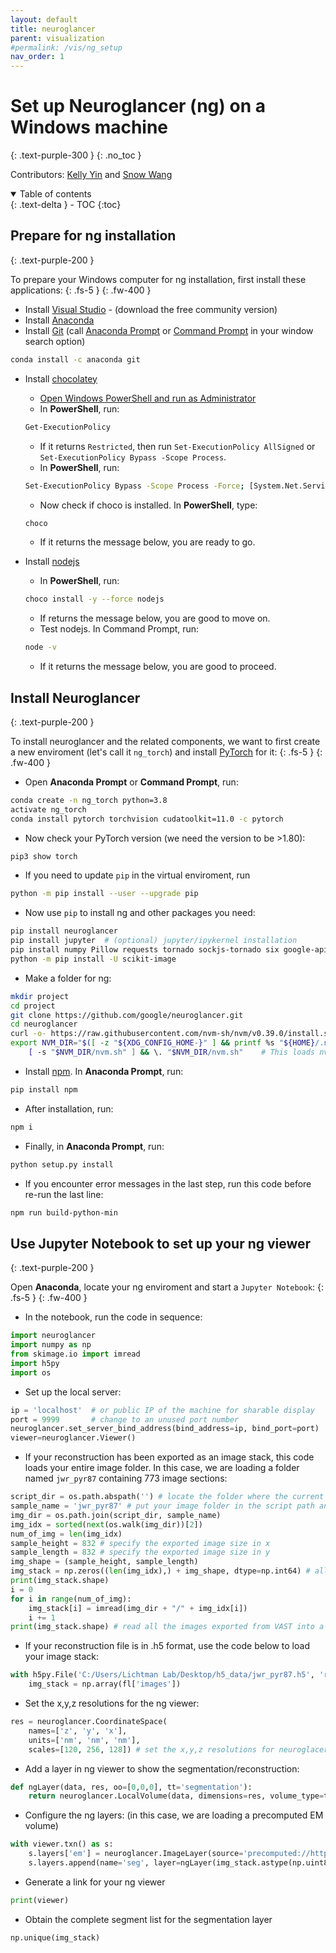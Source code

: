 ```yaml
---
layout: default
title: neuroglancer
parent: visualization
#permalink: /vis/ng_setup
nav_order: 1
---
```


# Set up Neuroglancer (ng) on a Windows machine
{: .text-purple-300 }
{: .no_toc }

Contributors: [Kelly Yin](https://github.com/Kelly-Yin) and [Snow Wang](https://github.com/snowxwang)

<details open markdown="block">
  <summary>
    Table of contents
  </summary>
  {: .text-delta }
- TOC
{:toc}
</details>

## Prepare for ng installation
{: .text-purple-200 }

To prepare your Windows computer for ng installation, first install these applications:
{: .fs-5 }
{: .fw-400 }

- Install [Visual Studio](https://visualstudio.microsoft.com/downloads/) - (download the free community version)
- Install [Anaconda](https://www.anaconda.com/products/individual)
- Install [Git](https://git-scm.com/download/win) (call [Anaconda Prompt](https://docs.anaconda.com/anaconda/install/verify-install/) or [Command Prompt](https://www.dell.com/support/kbdoc/en-in/000130703/the-command-prompt-what-it-is-and-how-to-use-it-on-a-dell-system) in your window search option)
```bash
conda install -c anaconda git
```

- Install [chocolatey](https://chocolatey.org/install) 
    - [Open Windows PowerShell and run as Administrator](https://www.javatpoint.com/powershell-run-as-administrator)
    - In **PowerShell**, run:
    ```bash
    Get-ExecutionPolicy
    ```
    - If it returns `Restricted`, then run `Set-ExecutionPolicy AllSigned` or `Set-ExecutionPolicy Bypass -Scope Process`.
    - In **PowerShell**, run:
    ```bash
    Set-ExecutionPolicy Bypass -Scope Process -Force; [System.Net.ServicePointManager]::SecurityProtocol = [System.Net.ServicePointManager]::SecurityProtocol -bor 3072; iex ((New-Object System.Net.WebClient).DownloadString('https://community.chocolatey.org/install.ps1'))
    ```
    - Now check if choco is installed. In **PowerShell**, type:
    ```bash
    choco
    ```
    - If it returns the message below, you are ready to go.

- Install [nodejs](https://nodejs.org/en/download/)
    - In **PowerShell**, run:
    ```bash
    choco install -y --force nodejs
    ```
    - If returns the message below, you are good to move on.
    - Test nodejs. In Command Prompt, run:
    ```bash
    node -v
    ```
    - If it returns the message below, you are good to proceed.

## Install Neuroglancer
{: .text-purple-200 }

To install neuroglancer and the related components, we want to first create a new enviroment (let's call it `ng_torch`) and install [PyTorch](https://pytorch.org/) for it:
{: .fs-5 }
{: .fw-400 }

- Open **Anaconda Prompt** or **Command Prompt**, run:
```bash
conda create -n ng_torch python=3.8
activate ng_torch
conda install pytorch torchvision cudatoolkit=11.0 -c pytorch
```
- Now check your PyTorch version (we need the version to be >1.80):
```bash
pip3 show torch
```

- If you need to update `pip` in the virtual enviroment, run
```bash
python -m pip install --user --upgrade pip
```

- Now use `pip` to install ng and other packages you need:
```bash
pip install neuroglancer
pip install jupyter  # (optional) jupyter/ipykernel installation
pip install numpy Pillow requests tornado sockjs-tornado six google-apitools selenium imageio h5py cloud-volume
python -m pip install -U scikit-image
```

- Make a folder for ng:
```bash
mkdir project
cd project
git clone https://github.com/google/neuroglancer.git
cd neuroglancer
curl -o- https://raw.githubusercontent.com/nvm-sh/nvm/v0.39.0/install.sh | bash
export NVM_DIR="$([ -z "${XDG_CONFIG_HOME-}" ] && printf %s "${HOME}/.nvm" || printf %s "${XDG_CONFIG_HOME}/nvm")" \
    [ -s "$NVM_DIR/nvm.sh" ] && \. "$NVM_DIR/nvm.sh"    # This loads nvm
```

- Install [npm](https://docs.npmjs.com/downloading-and-installing-node-js-and-npm). In **Anaconda Prompt**, run:
```bash
pip install npm
```
- After installation, run:
```bash
npm i
```

- Finally, in **Anaconda Prompt**, run:
```bash
python setup.py install
```
- If you encounter error messages in the last step, run this code before re-run the last line:
```bash
npm run build-python-min
```

## Use Jupyter Notebook to set up your ng viewer
{: .text-purple-200 }

Open **Anaconda**, locate your ng enviroment and start a `Jupyter Notebook`:
{: .fs-5 }
{: .fw-400 }

- In the notebook, run the code in sequence:
```python
import neuroglancer
import numpy as np
from skimage.io import imread
import h5py
import os
```

- Set up the local server:
```python
ip = 'localhost'  # or public IP of the machine for sharable display
port = 9999       # change to an unused port number
neuroglancer.set_server_bind_address(bind_address=ip, bind_port=port)
viewer=neuroglancer.Viewer()
```

- If your reconstruction has been exported as an image stack, this code loads your entire image folder. In this case, we are loading a folder named `jwr_pyr87` containing 773 image sections:
```python
script_dir = os.path.abspath('') # locate the folder where the current script is being run
sample_name = 'jwr_pyr87' # put your image folder in the script path and specify the name of the folder
img_dir = os.path.join(script_dir, sample_name)
img_idx = sorted(next(os.walk(img_dir))[2])
num_of_img = len(img_idx)
sample_height = 832 # specify the exported image size in x
sample_length = 832 # specify the exported image size in y
img_shape = (sample_height, sample_length)
img_stack = np.zeros((len(img_idx),) + img_shape, dtype=np.int64) # allocate memory
print(img_stack.shape)
i = 0
for i in range(num_of_img):
    img_stack[i] = imread(img_dir + "/" + img_idx[i])
    i += 1   
print(img_stack.shape) # read all the images exported from VAST into a single image stack
```

- If your reconstruction file is in .h5 format, use the code below to load your image stack:
```python
with h5py.File('C:/Users/Lichtman Lab/Desktop/h5_data/jwr_pyr87.h5', 'r') as fl:
    img_stack = np.array(fl['images'])
```

- Set the x,y,z resolutions for the ng viewer:
```python
res = neuroglancer.CoordinateSpace(
    names=['z', 'y', 'x'],
    units=['nm', 'nm', 'nm'],
    scales=[120, 256, 128]) # set the x,y,z resolutions for neuroglacer 
```

- Add a layer in ng viewer to show the segmentation/reconstruction:
```python
def ngLayer(data, res, oo=[0,0,0], tt='segmentation'):
    return neuroglancer.LocalVolume(data, dimensions=res, volume_type=tt, voxel_offset=oo)
```

- Configure the ng layers: (in this case, we are loading a precomputed EM volume)
```python
with viewer.txn() as s:
    s.layers['em'] = neuroglancer.ImageLayer(source='precomputed://https://rhoana.rc.fas.harvard.edu/ng/jwr15-120_im')
    s.layers.append(name='seg', layer=ngLayer(img_stack.astype(np.uint8), res, tt='segmentation'))
```

- Generate a link for your ng viewer
```python
print(viewer)
```

- Obtain the complete segment list for the segmentation layer
```python
np.unique(img_stack)
```